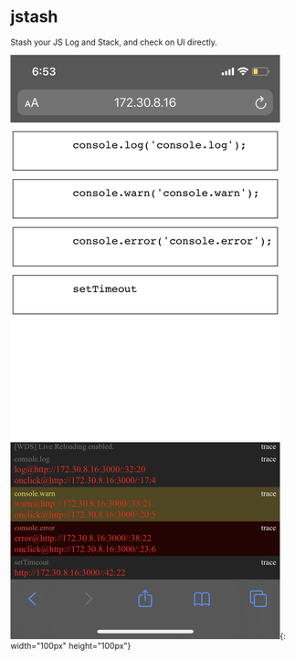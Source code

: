 # jstash
Stash your JS Log and Stack, and check on UI directly.

![Demo of jstash](./public/jstash_demo.png){: width="100px" height="100px"}